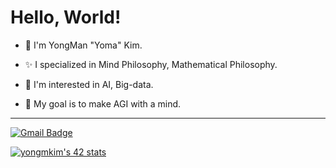 <!--
![header](https://capsule-render.vercel.app/api?type=waving&color=0:B993D6,100:8CA6DB&height=177&section=header&text=I'm%20Yoma&fontSize=70&fontAlign=74&fontAlignY=35&desc=Hello%20World!&descAlign=27&descSize=65&descAlignY=35)<br>
-->
<!-- [![Hits](https://hits.seeyoufarm.com/api/count/incr/badge.svg?url=https%3A%2F%2Fgithub.com%2Fcodeyoma&count_bg=%2379C83D&title_bg=%23555555&icon=&icon_color=%23E7E7E7&title=hits&edge_flat=false)](https://https://github.com/codeyoma)-->

# Hello, World!


- :wave: I'm YongMan "Yoma" Kim.

- :sparkles: I specialized in Mind Philosophy, Mathematical Philosophy.

- 📖 I'm interested in AI, Big-data.

- 🏁 My goal is to make AGI with a mind.

***

[![Gmail Badge](https://img.shields.io/badge/Gmail-d14836?style=round-square&logo=Gmail&logoColor=white&link=mailto:codeyoma@gmail.com)](mailto:codeyoma@gmail.com)

[![yongmkim's 42 stats](https://badge42.vercel.app/api/v2/cl38txogk004909l100cr3o0d/stats?cursusId=21&coalitionId=86)](https://github.com/JaeSeoKim/badge42)

<!--

![LeetCode](https://img.shields.io/badge/LeetCode-000000?style=for-the-badge&logo=LeetCode&logoColor=#d16c06)
![Kaggle](https://img.shields.io/badge/Kaggle-035a7d?style=for-the-badge&logo=kaggle&logoColor=white)
![Codeforces](https://img.shields.io/badge/Codeforces-445f9d?style=for-the-badge&logo=Codeforces&logoColor=white)
![BuyMeACoffee](https://img.shields.io/badge/Buy%20Me%20a%20Coffee-ffdd00?style=for-the-badge&logo=buy-me-a-coffee&logoColor=black)

**codeyoma/codeyoma** is a ✨ _special_ ✨ repository because its `README.md` (this file) appears on your GitHub profile.

Here are some ideas to get you started:

- 🔭 I’m currently working on ...
- 🌱 I’m currently learning ...
- 👯 I’m looking to collaborate on ...
- 🤔 I’m looking for help with ...
- 💬 Ask me about ...
- 📫 How to reach me: ...
- 😄 Pronouns: ...
- ⚡ Fun fact: ...

```diff
- This is a red colored line
+ This is a green colored line
@@ This is a purple colored line @@
```

-->

